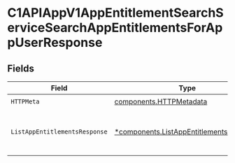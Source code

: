 # C1APIAppV1AppEntitlementSearchServiceSearchAppEntitlementsForAppUserResponse


## Fields

| Field                                                                                                 | Type                                                                                                  | Required                                                                                              | Description                                                                                           |
| ----------------------------------------------------------------------------------------------------- | ----------------------------------------------------------------------------------------------------- | ----------------------------------------------------------------------------------------------------- | ----------------------------------------------------------------------------------------------------- |
| `HTTPMeta`                                                                                            | [components.HTTPMetadata](../../models/components/httpmetadata.md)                                    | :heavy_check_mark:                                                                                    | N/A                                                                                                   |
| `ListAppEntitlementsResponse`                                                                         | [*components.ListAppEntitlementsResponse](../../models/components/listappentitlementsresponse.md)     | :heavy_minus_sign:                                                                                    | The ListAppEntitlementsResponse message contains a list of results and a nextPageToken if applicable. |